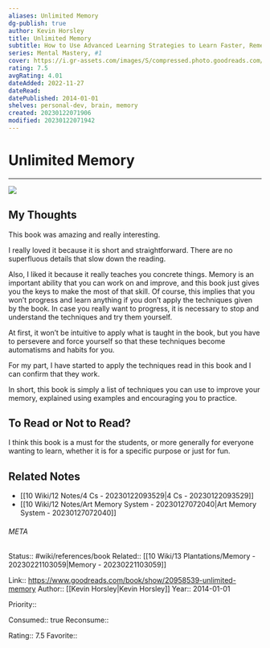 ```yaml
---
aliases: Unlimited Memory
dg-publish: true
author: Kevin Horsley
title: Unlimited Memory
subtitle: How to Use Advanced Learning Strategies to Learn Faster, Remember More and be More Productive
series: Mental Mastery, #1
cover: https://i.gr-assets.com/images/S/compressed.photo.goodreads.com/books/1428170961l/20958539.jpg
rating: 7.5
avgRating: 4.01
dateAdded: 2022-11-27
dateRead: 
datePublished: 2014-01-01
shelves: personal-dev, brain, memory
created: 20230122071906
modified: 20230122071942
---
```

# Unlimited Memory
---
![](https://i.gr-assets.com/images/S/compressed.photo.goodreads.com/books/1428170961l/20958539.jpg)


## My Thoughts

This book was amazing and really interesting.

I really loved it because it is short and straightforward. There are no superfluous details that slow down the reading.

Also, I liked it because it really teaches you concrete things. Memory is an important ability that you can work on and improve, and this book just gives you the keys to make the most of that skill. Of course, this implies that you won’t progress and learn anything if you don’t apply the techniques given by the book. In case you really want to progress, it is necessary to stop and understand the techniques and try them yourself.

At first, it won’t be intuitive to apply what is taught in the book, but you have to persevere and force yourself so that these techniques become automatisms and habits for you.

For my part, I have started to apply the techniques read in this book and I can confirm that they work.

In short, this book is simply a list of techniques you can use to improve your memory, explained using examples and encouraging you to practice.

## To Read or Not to Read?

I think this book is a must for the students, or more generally for everyone wanting to learn, whether it is for a specific purpose or just for fun.


## Related Notes
- [[10 Wiki/12 Notes/4 Cs - 20230122093529\|4 Cs - 20230122093529]]
- [[10 Wiki/12 Notes/Art Memory System - 20230127072040\|Art Memory System - 20230127072040]]




###### META
Status:: #wiki/references/book
Related:: [[10 Wiki/13 Plantations/Memory - 20230221103059\|Memory - 20230221103059]]

Link:: https://www.goodreads.com/book/show/20958539-unlimited-memory
Author:: [[Kevin Horsley\|Kevin Horsley]]
Year:: 2014-01-01

Priority:: 

Consumed:: true
Reconsume:: 

Rating:: 7.5
Favorite:: 
